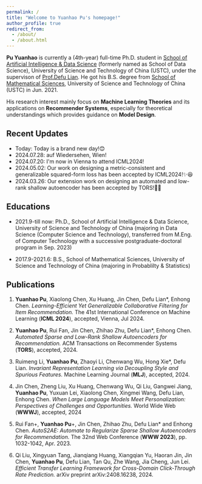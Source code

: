 ```yaml
---
permalink: /
title: "Welcome to Yuanhao Pu's homepage!"
author_profile: true
redirect_from: 
  - /about/
  - /about.html
---
```



**Pu Yuanhao** is currently a (4th-year) full-time Ph.D. student in [School of Artificial Intelligence & Data Science](https://saids.ustc.edu.cn) (formerly named as School of Data Science), University of Science and Technology of China (USTC), under the supervison of [Prof.Defu Lian](https://faculty.ustc.edu.cn/liandefu). He got his B.S. degree from [School of Mathematical Sciences](https://math.ustc.edu.cn/), University of Science and Technology of China (USTC) in Jun. 2021.

His research interest mainly focus on **Machine Learning Theories** and its applications on **Recommender Systems**, especially for theoretical understandings which provides guidance on **Model Design**.

Recent Updates
------
- Today: Today is a brand new day!😊
- 2024.07.28: auf Wiedersehen, Wien!
- 2024.07.20: I'm now in Vienna to attend ICML2024!
- 2024.05.02: Our work on designing a metric-consistent and generalizable squared-form loss has been accepted by ICML2024!✨😆
- 2024.03.26: Our extension work on designing an automated and low-rank shallow autoencoder has been accepted by TORS!🌟😉

Educations
------
- 2021.9-till now: Ph.D., School of Artificial Intelligence & Data Science, University of Science and Technology of China (majoring in Data Science (Computer Science and Technology), transferred from M.Eng. of Computer Technology with a successive postgraduate-doctoral program in Sep. 2023)
  
- 2017.9-2021.6: B.S., School of Mathematical Sciences, University of Science and Technology of China (majoring in Probablilty & Statistics)


Publications
------

1. **Yuanhao Pu**, Xiaolong Chen, Xu Huang, Jin Chen, Defu Lian\*, Enhong Chen. *Learning-Efficient Yet Generalizable Collaborative Filtering for Item Recommendation.* The 41st International Conference on Machine Learning (**ICML 2024**), accepted, Vienna, Jul 2024.

2. **Yuanhao Pu**, Rui Fan, Jin Chen, Zhihao Zhu, Defu Lian\*, Enhong Chen. *Automated Sparse and Low-Rank Shallow Autoencoders for Recommendation.* ACM Transactions on Recommender Systems (**TORS**), accepted, 2024.

3. Ruimeng Li, **Yuanhao Pu**, Zhaoyi Li, Chenwang Wu, Hong Xie\*, Defu Lian. *Invariant Representation Learning via Decoupling Style and Spurious Features.* Machine Learning Journal (**MLJ**), accepted, 2024.

4. Jin Chen, Zheng Liu, Xu Huang, Chenwang Wu, Qi Liu, Gangwei Jiang, **Yuanhao Pu**, Yuxuan Lei, Xiaolong Chen, Xingmei Wang, Defu Lian, Enhong Chen. *When Large Language Models Meet Personalization: Perspectives of Challenges and Opportunities.* World Wide Web (**WWWJ**), accepted, 2024

5. Rui Fan+, **Yuanhao Pu**+, Jin Chen, Zhihao Zhu, Defu Lian\* and Enhong Chen. *AutoS2AE: Automate to Regularize Sparse Shallow Autoencoders for Recommendation.*  The 32nd Web Conference (**WWW 2023**), pp. 1032-1042, Apr. 2023.

6. Qi Liu, Xingyuan Tang, Jianqiang Huang, Xiangqian Yu, Haoran Jin, Jin Chen, **Yuanhao Pu**, Defu Lian, Tan Qu, Zhe Wang, Jia Cheng, Jun Lei. *Efficient Transfer Learning Framework for Cross-Domain Click-Through Rate Prediction.* arXiv preprint arXiv:2408.16238, 2024.
